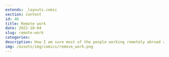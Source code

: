 ```yaml
---
extends: _layouts.comic
section: content
id: 46
title: Remote work
date: 2022-10-04
slug: remote-work
categories:
description: How I am sure most of the people working remotely abroad really feel.
img: /assets/img/comics/remove_work.png
---
```

